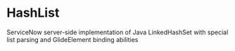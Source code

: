 # HashList
ServiceNow server-side implementation of Java LinkedHashSet with special list parsing and GlideElement binding abilities

